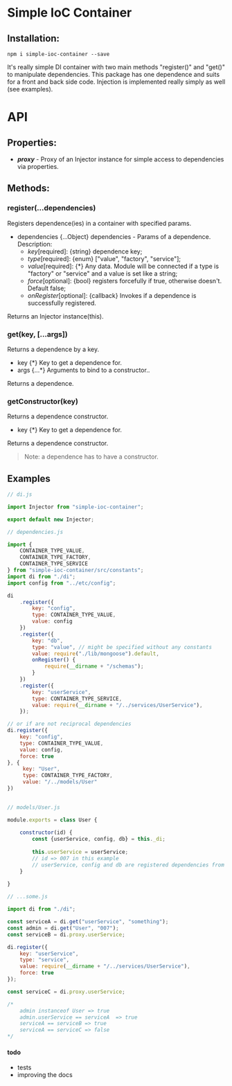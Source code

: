 # Simple IoC Container
## Installation:
````
npm i simple-ioc-container --save
````
It's really simple DI container with two main methods "register()" and "get()"
to manipulate dependencies. This package has one dependence and suits for
a front and back side code. Injection is implemented really simply as well (see examples). 

# API

## Properties:
* **_proxy_** - Proxy of an Injector instance for simple access to dependencies
                via properties.


## Methods:
### register(...dependencies)
Registers dependence(ies) in a container with specified params.
* dependencies {...Object} dependencies - Params of a dependence. Description:
  * _key_[required]: {string} dependence key;
  * _type_[required]: {enum} ["value", "factory", "service"];
  * _value_[required]: {*} Any data. Module will be connected if a type is 
  "factory" or "service" and a value is set like a string;
  * _force_[optional]: {bool} registers forcefully if true, otherwise doesn't. 
  Default false;
  * _onRegister_[optional]: {callback} Invokes if a dependence is successfully 
  registered.

Returns an Injector instance(this).


### get(key, [...args])
Returns a dependence by a key.
* key {*} Key to get a dependence for.
* args {...*} Arguments to bind to a constructor..

Returns a dependence.


### getConstructor(key)
Returns a dependence constructor.
* key {*} Key to get a dependence for.

Returns a dependence constructor.
>Note: a dependence has to have a constructor.



## Examples

````javascript
// di.js

import Injector from "simple-ioc-container";

export default new Injector;

````

````javascript
// dependencies.js

import {
    CONTAINER_TYPE_VALUE,
    CONTAINER_TYPE_FACTORY,
    CONTAINER_TYPE_SERVICE
} from "simple-ioc-container/src/constants";
import di from "./di";
import config from "../etc/config";

di
    .register({
        key: "config",
        type: CONTAINER_TYPE_VALUE,
        value: config
    })
    .register({
        key: "db",
        type: "value", // might be specified without any constants
        value: require("./lib/mongoose").default,
        onRegister() {
            require(__dirname + "/schemas");
        }
    })
    .register({
        key: "userService",
        type: CONTAINER_TYPE_SERVICE,
        value: require(__dirname + "/../services/UserService"),
    });

// or if are not reciprocal dependencies
di.register({
    key: "config",
    type: CONTAINER_TYPE_VALUE,
    value: config,
    force: true
}, {
     key: "User",
     type: CONTAINER_TYPE_FACTORY,
     value: "/../models/User"
})
    
````

````javascript
// models/User.js

module.exports = class User {
   
    constructor(id) {
        const {userService, config, db} = this._di;
        
        this.userService = userService;
        // id => 007 in this example
        // userService, config and db are registered dependencies from di
    }
    
}

````

````javascript
// ...some.js

import di from "./di";

const serviceA = di.get("userService", "something");
const admin = di.get("User", "007");
const serviceB = di.proxy.userService;

di.register({
    key: "userService",
    type: "service",
    value: require(__dirname + "/../services/UserService"),
    force: true
});

const serviceC = di.proxy.userService;

/*
    admin instanceof User => true
    admin.userService == serviceA  => true
    serviceA == serviceB => true
    serviceA == serviceC => false
*/

````

#### todo
* tests
* improving the docs
